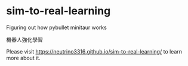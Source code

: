 # sim-to-real-learning

Figuring out how pybullet minitaur works

機器人強化學習

Please visit https://neutrino3316.github.io/sim-to-real-learning/ to learn more about it.

